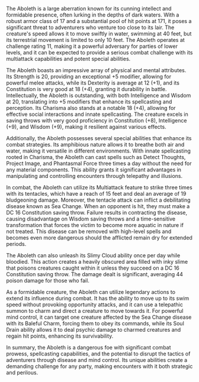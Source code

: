 The Aboleth is a large aberration known for its cunning intellect and formidable presence, often lurking in the depths of dark waters. With a robust armor class of 17 and a substantial pool of hit points at 171, it poses a significant threat to adventurers who venture too close to its lair. The creature's speed allows it to move swiftly in water, swimming at 40 feet, but its terrestrial movement is limited to only 10 feet. The Aboleth operates at challenge rating 11, making it a powerful adversary for parties of lower levels, and it can be expected to provide a serious combat challenge with its multiattack capabilities and potent special abilities.

The Aboleth boasts an impressive array of physical and mental attributes. Its Strength is 20, providing an exceptional +5 modifier, allowing for powerful melee attacks, while its Dexterity is average at 12 (+1), and its Constitution is very good at 18 (+4), granting it durability in battle. Intellectually, the Aboleth is outstanding, with both Intelligence and Wisdom at 20, translating into +5 modifiers that enhance its spellcasting and perception. Its Charisma also stands at a notable 18 (+4), allowing for effective social interactions and innate spellcasting. The creature excels in saving throws with very good proficiency in Constitution (+8), Intelligence (+9), and Wisdom (+9), making it resilient against various effects.

Additionally, the Aboleth possesses several special abilities that enhance its combat strategies. Its amphibious nature allows it to breathe both air and water, making it versatile in different environments. With innate spellcasting rooted in Charisma, the Aboleth can cast spells such as Detect Thoughts, Project Image, and Phantasmal Force three times a day without the need for any material components. This ability grants it significant advantages in manipulating and controlling encounters through telepathy and illusions.

In combat, the Aboleth can utilize its Multiattack feature to strike three times with its tentacles, which have a reach of 15 feet and deal an average of 19 bludgeoning damage. Moreover, the tentacle attack can inflict a debilitating disease known as Sea Change. When an opponent is hit, they must make a DC 16 Constitution saving throw. Failure results in contracting the disease, causing disadvantage on Wisdom saving throws and a time-sensitive transformation that forces the victim to become more aquatic in nature if not treated. This disease can be removed with high-level spells and becomes even more dangerous should the afflicted remain dry for extended periods.

The Aboleth can also unleash its Slimy Cloud ability once per day while bloodied. This action creates a heavily obscured area filled with inky slime that poisons creatures caught within it unless they succeed on a DC 16 Constitution saving throw. The damage dealt is significant, averaging 44 poison damage for those who fail.

As a formidable creature, the Aboleth can utilize legendary actions to extend its influence during combat. It has the ability to move up to its swim speed without provoking opportunity attacks, and it can use a telepathic summon to charm and direct a creature to move towards it. For powerful mind control, it can target one creature affected by the Sea Change disease with its Baleful Charm, forcing them to obey its commands, while its Soul Drain ability allows it to deal psychic damage to charmed creatures and regain hit points, enhancing its survivability.

In summary, the Aboleth is a dangerous foe with significant combat prowess, spellcasting capabilities, and the potential to disrupt the tactics of adventurers through disease and mind control. Its unique abilities create a demanding challenge for any party, making encounters with it both strategic and perilous.